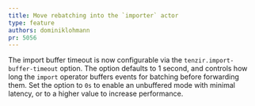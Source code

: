 ```yaml
---
title: Move rebatching into the `importer` actor
type: feature
authors: dominiklohmann
pr: 5056
---
```


The import buffer timeout is now configurable via the
`tenzir.import-buffer-timeout` option. The option defaults to 1 second, and
controls how long the `import` operator buffers events for batching before
forwarding them. Set the option to `0s` to enable an unbuffered mode with
minimal latency, or to a higher value to increase performance.
